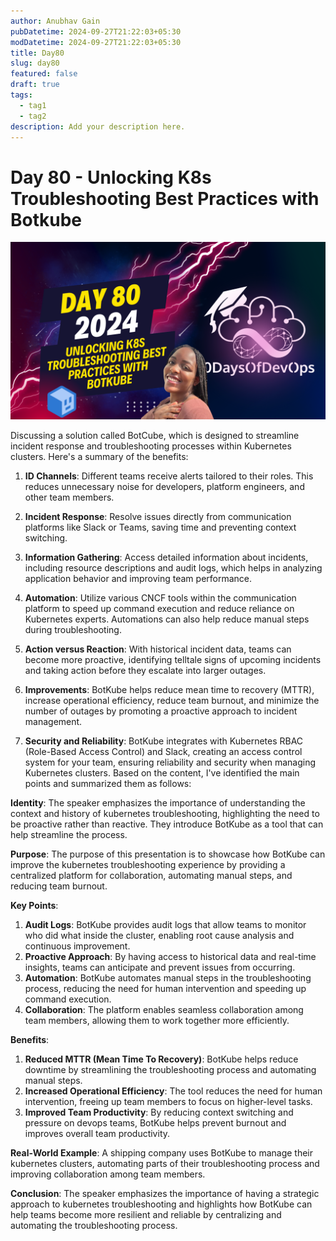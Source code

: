 ```yaml
---
author: Anubhav Gain
pubDatetime: 2024-09-27T21:22:03+05:30
modDatetime: 2024-09-27T21:22:03+05:30
title: Day80
slug: day80
featured: false
draft: true
tags:
  - tag1
  - tag2
description: Add your description here.
---
```


# Day 80 - Unlocking K8s Troubleshooting Best Practices with Botkube

[![Watch the video](thumbnails/day80.png)](https://www.youtube.com/watch?v=wcMOn-FEsW0)

Discussing a solution called BotCube, which is designed to streamline incident response and troubleshooting processes within Kubernetes clusters. Here's a summary of the benefits:

1. **ID Channels**: Different teams receive alerts tailored to their roles. This reduces unnecessary noise for developers, platform engineers, and other team members.

2. **Incident Response**: Resolve issues directly from communication platforms like Slack or Teams, saving time and preventing context switching.

3. **Information Gathering**: Access detailed information about incidents, including resource descriptions and audit logs, which helps in analyzing application behavior and improving team performance.

4. **Automation**: Utilize various CNCF tools within the communication platform to speed up command execution and reduce reliance on Kubernetes experts. Automations can also help reduce manual steps during troubleshooting.

5. **Action versus Reaction**: With historical incident data, teams can become more proactive, identifying telltale signs of upcoming incidents and taking action before they escalate into larger outages.

6. **Improvements**: BotKube helps reduce mean time to recovery (MTTR), increase operational efficiency, reduce team burnout, and minimize the number of outages by promoting a proactive approach to incident management.

7. **Security and Reliability**: BotKube integrates with Kubernetes RBAC (Role-Based Access Control) and Slack, creating an access control system for your team, ensuring reliability and security when managing Kubernetes clusters.
   Based on the content, I've identified the main points and summarized them as follows:

**Identity**: The speaker emphasizes the importance of understanding the context and history of kubernetes troubleshooting, highlighting the need to be proactive rather than reactive. They introduce BotKube as a tool that can help streamline the process.

**Purpose**: The purpose of this presentation is to showcase how BotKube can improve the kubernetes troubleshooting experience by providing a centralized platform for collaboration, automating manual steps, and reducing team burnout.

**Key Points**:

1. **Audit Logs**: BotKube provides audit logs that allow teams to monitor who did what inside the cluster, enabling root cause analysis and continuous improvement.
2. **Proactive Approach**: By having access to historical data and real-time insights, teams can anticipate and prevent issues from occurring.
3. **Automation**: BotKube automates manual steps in the troubleshooting process, reducing the need for human intervention and speeding up command execution.
4. **Collaboration**: The platform enables seamless collaboration among team members, allowing them to work together more efficiently.

**Benefits**:

1. **Reduced MTTR (Mean Time To Recovery)**: BotKube helps reduce downtime by streamlining the troubleshooting process and automating manual steps.
2. **Increased Operational Efficiency**: The tool reduces the need for human intervention, freeing up team members to focus on higher-level tasks.
3. **Improved Team Productivity**: By reducing context switching and pressure on devops teams, BotKube helps prevent burnout and improves overall team productivity.

**Real-World Example**: A shipping company uses BotKube to manage their kubernetes clusters, automating parts of their troubleshooting process and improving collaboration among team members.

**Conclusion**: The speaker emphasizes the importance of having a strategic approach to kubernetes troubleshooting and highlights how BotKube can help teams become more resilient and reliable by centralizing and automating the troubleshooting process.
